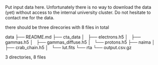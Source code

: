 Put input data here. Unfortunately there is no way to download the data (yet) without access to the internal university cluster. Do not hesitate to contact me for the data.

there should be three direcories with 8 files in total

data
├── README.md
├── cta_data
│   ├── electrons.h5
│   ├── gammas.h5
│   ├── gammas_diffuse.h5
│   └── protons.h5
├── naima
│   ├── crab_chain.h5
│   └── lut.fits
└── rta
    └── output.csv.gz

3 directories, 8 files
